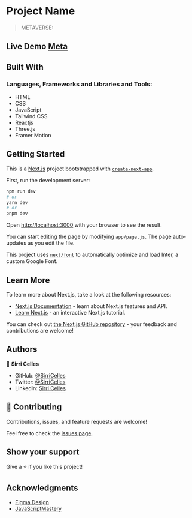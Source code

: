 # Project Name
> METAVERSE:



## Live Demo  [Meta]()

## Built With
### Languages, Frameworks and Libraries and Tools:
- HTML
- CSS
- JavaScript
- Tailwind CSS
- Reactjs
- Three.js
- Framer Motion
## Getting Started

This is a [Next.js](https://nextjs.org/) project bootstrapped with [`create-next-app`](https://github.com/vercel/next.js/tree/canary/packages/create-next-app).

First, run the development server:

```bash
npm run dev
# or
yarn dev
# or
pnpm dev
```

Open [http://localhost:3000](http://localhost:3000) with your browser to see the result.

You can start editing the page by modifying `app/page.js`. The page auto-updates as you edit the file.

This project uses [`next/font`](https://nextjs.org/docs/basic-features/font-optimization) to automatically optimize and load Inter, a custom Google Font.

## Learn More

To learn more about Next.js, take a look at the following resources:

- [Next.js Documentation](https://nextjs.org/docs) - learn about Next.js features and API.
- [Learn Next.js](https://nextjs.org/learn) - an interactive Next.js tutorial.

You can check out [the Next.js GitHub repository](https://github.com/vercel/next.js/) - your feedback and contributions are welcome!

## Authors

👤 **Sirri Celles**

- GitHub: [@SirriCelles](https://github.com/SirriCelles)
- Twitter: [@SirriCelles](https://twitter.com/SirriCelles?t=fZl0blItFUQDC5vozH47nA&s=09)
- LinkedIn: [Sirri Celles](https://www.linkedin.com/in/sirricelles)


## 🤝 Contributing

Contributions, issues, and feature requests are welcome!

Feel free to check the [issues page](https://github.com/SirriCelles/meta-verse/issues).

## Show your support

Give a ⭐️ if you like this project!

## Acknowledgments

- [Figma Design](https://www.figma.com/file/EyzNoOFak1Nb1bBx9ZKI7E/Modern-UI%2FUX-Framer-Motion?node-id=1%3A3551&mode=dev)
- [JavaScriptMastery](https://www.jsmastery.pro/)

